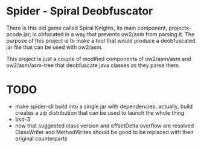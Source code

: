 # Spider - Spiral Deobfuscator

There is this old game called Spiral Knights, its main component, projectx-pcode.jar, is obfucated in a way that prevents ow2/asm from parsing it. The purpose of this project is to make a tool that would produce a deobfuscated jar file that can be used with ow2/asm.

This project is just a couple of modified components of ow2/asm/asm and ow2/asm/asm-tree that deobfuscate java classes as they parse them.

# TODO

 - make spider-cli build into a single jar with dependencies; actually, build creates a zip distribution that can be used to launch the whole thing
 - bsd-3
 - now that suggested class version and offsetDelta overflow are resolved ClassWriter and MethodWrites should be good to be replaced with their original counterparts
